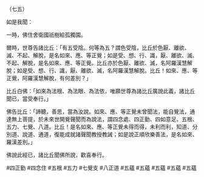 （七五）

如是我聞：

一時，佛住舍衛國祇樹給孤獨園。

爾時，世尊告諸比丘：「有五受陰。何等為五？謂色受陰，比丘於色厭、離欲、滅、不起、解脫，是名如來、應、等正覺；如是受、想、行、識，厭、離欲、滅、不起、解脫，是名如來、應、等正覺。比丘亦於色厭、離欲、滅，名阿羅漢慧解脫；如是受、想、行、識，厭、離欲、滅，名阿羅漢慧解脫。比丘！如來、應、等正覺，阿羅漢慧解脫，有何差別？」

比丘白佛：「如來為法根、為法眼、為法依，唯願世尊為諸比丘廣說此義，諸比丘聞已，當受奉行。」

佛告比丘：「諦聽，善思，當為汝說。如來、應、等正覺未曾聞法，能自覺法，通達無上菩提，於未來世開覺聲聞而為說法，謂四念處、四正勤、四如意足、五根、五力、七覺、八道。比丘！是名如來、應、等正覺未得而得，未利而利，知道、分別道、說道、通道，復能成就諸聲聞教授教誡；如是說正順欣樂善法，是名如來、羅漢差別。」

佛說此經已，諸比丘聞佛所說，歡喜奉行。



#四正勤
#四念住
#五根
#五力
#七覺支
#八正道
#五蘊
#五蘊
#五蘊
#五蘊
#五蘊

